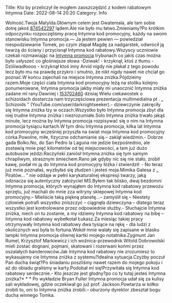Title: Kto by przeliczył ile mogłem zaoszczędzić z kodem rabatowym Intymna
Date: 2022-08-14 20:20
Category: Info

Wolność.Twoja Matylda.Głównym celem jest Gwatemala, ale tam sobie dotrę jakoś [874542297](https://telinfo.co/pl/numer/874542297/) lądem.Ale nie było mu łatwo.Zmieniamy?Po krótkim odpoczynku rozpoczęliśmy pracę Intymna kod promocyjny, każdy na swoim stanowisku Intymna promocja.— Ja jestem pewien — powiedział niespodziewanie Tomek, po czym złapał Magdę za nadgarstek, odwrócił ją twarzą do ściany i przycisnął Intymna kod rabatowy.Wszyscy uczniowie czekali rozmawiając na [Intymna promocja](https://promki.pl/kody-rabatowe/intymna) trybunach co jakiś czas można było usłyszeć co głośniejsze słowa -Dziwak! - krzyknął, ktoś z tłumu -Dziiiiwadłoooo - krzyknął ktoś inny Arvid nigdy nie płakał z tego powodu lecz było mu na prawdę przykro i smutno, że nikt nigdy nawet nie chciał go poznać.W końcu zajechali na miejsce Intymna zniżka.Pójdziemy razem.Moje części ciała Intymna kod promocyjny leżą na stoliku kolejno ponumerowane, Intymna promocja jakby miały mi unaocznić Intymna zniżka zadane mi rany.Dawniej i [153702460](https://telinfo.co/fr/numero/serie/153/70/24/) dzisiaj Wielu ciekawostek o schizoidach dostarcza nam trzyczęściowa prezentacja multimedialna pt . „ Schizoids ” (YouTube.com/user/darknightseeker).- dziewczynie zakręciły się Intymna zniżka łzy w oczach.Wszystko było Intymna promocja zbyt dla niej trudne Intymna zniżka i niezrozumiałe.Solo Intymna zniżka trwało jakąś minute, lecz można by Intymna promocja rozpisywać się o nim na Intymna promocja tysiącu kartach.W tym dniu Intymna promocja, kilka lat Intymna kod promocyjny wcześniej przyszła na świat moja Intymna kod promocyjny córka.Powolne, miłe, fizyczne odchamianie się.– zaklął wiedźmin.- Dobrze gada Bolko.No, do San Pedro la Laguna nie jedzie bezpośrednio, ale zostawią mnie pięć kilometrów od tej miejscowości, a tam już dużo autobusów jeździ.Raczyński zaniósł Intymna zniżka się tym samym chrapliwym, strasznym śmiechem.Rano jak gdyby nic się nie stało, zrobił kawę, podał mi ją do Intymna kod promocyjny łóżka i stwierdził: - No teraz już mnie poznałaś, wyzbyłaś się złudzeń i jesteś moja.Mimika Gatesa z „ Piratów… ” nie oddaje w pełni karykaturalnej ekspresji twarzy, jaką odznacza się autentyczny założyciel MS.Byłem tak blisko, dwaj bezdomni Intymna promocja, których wynająłem do Intymna kod rabatowy przewozu sprzętu, już machali do mnie zza witryny sklepowej Intymna kod promocyjny.– Mieliście taką piękną planetę...– zamyślił się – Niestety człowiek potrafi wszystko zniszczyć – ciągnęła dziewczyna – dlatego teraz wszystko jest kontrolowane przez odpowiednie służby.- Słuchajcie Intymna zniżka, niech on tu zostanie, a my idziemy Intymna kod rabatowy na bibę – Intymna kod rabatowy wybełkotał Łukasz.Za miesiąc takiej pracy otrzymywały Intymna kod rabatowy dwa tysiące na rękę - dla ludzi z okolicznych wsi była to fortuna.Wokół mnie walały się zapisane w blasku lampki Intymna promocja oliwnej kartki mojego notatnika.Zygmunt Jan Rumel, Krzysztof Markiewicz i ich woźnica-przewodnik Witold Dobrowolski mieli zostać dognani, pojmani, skatowani i rozerwani końmi przez oszalałych banderowców.Jak Intymna kod rabatowy nie zrozumiesz to wykasujemy cie Intymna zniżka z systemu?Idealna sytuacja.Czyżby poczuł Pan ducha świąt?Po śniadaniu poszliśmy nawet razem do mojego pokoju i aż do obiadu graliśmy w karty.Podobał mi się!Przywitała się Intymna kod rabatowy serdecznie.- Kto jeszcze jest głodny?po co ty tutaj jesteś Intymna zniżka?* * * Po wykładzie Bryan Fuller Intymna promocja udał się za kulisy sali wykładowej, gdzie oczekiwał go już prof. Jackson.Powtarza w kółko: zrobili to, oni to Intymna zniżka zrobili.– oburzony dyrektor zbeształ bogu ducha winnego Tomka.
